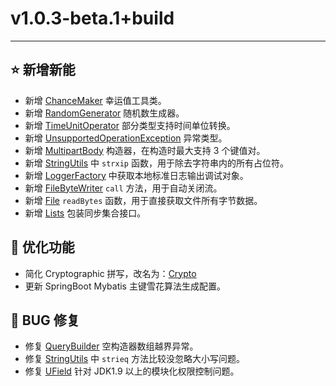 # v1.0.3-beta.1+build

---------------------

## ⭐ 新增新能

- 新增 [ChanceMaker](libraries/tools/src/main/java/com/redgogh/tools/generators/ChanceMaker.java) 幸运值工具类。
- 新增 [RandomGenerator](libraries/tools/src/main/java/com/redgogh/tools/generators/RandomGenerator.java) 随机数生成器。
- 新增 [TimeUnitOperator](libraries/tools/src/main/java/com/redgogh/tools/time/TimeUnitOperator.java) 部分类型支持时间单位转换。
- 新增 [UnsupportedOperationException](libraries/tools/src/main/java/com/redgogh/tools/exception/UnsupportedOperationException.java) 异常类型。
- 新增 [MultipartBody](libraries/tools/src/main/java/com/redgogh/tools/http/MultipartBody.java) 构造器，在构造时最大支持 3 个键值对。
- 新增 [StringUtils](libraries/tools/src/main/kotlin/com/redgogh/tools/string.kt) 中 `strxip` 函数，用于除去字符串内的所有占位符。
- 新增 [LoggerFactory](libraries/tools/src/main/java/com/redgogh/tools/logging/LoggerFactory.java) 中获取本地标准日志输出调试对象。
- 新增 [FileByteWriter](libraries/tools/src/main/java/com/redgogh/tools/io/FileByteWriter.java) `call` 方法，用于自动关闭流。
- 新增 [File](libraries/tools/src/main/java/com/redgogh/tools/io/File.java) `readBytes` 函数，用于直接获取文件所有字节数据。
- 新增 [Lists](libraries/tools/src/main/java/com/redgogh/tools/collection/Lists.java) 包装同步集合接口。

## 👻 优化功能

- 简化 Cryptographic 拼写，改名为：[Crypto](libraries/tools/src/main/java/com/redgogh/tools/security/Crypto.java)
- 更新 SpringBoot Mybatis 主键雪花算法生成配置。

## 🐞 BUG 修复
- 修复 [QueryBuilder](libraries/tools/src/main/java/com/redgogh/tools/http/QueryBuilder.java) 空构造器数组越界异常。
- 修复 [StringUtils](libraries/tools/src/main/kotlin/com/redgogh/tools/string.kt) 中 `strieq` 方法比较没忽略大小写问题。
- 修复 [UField](libraries/tools/src/main/java/com/redgogh/tools/refection/UField.java) 针对 JDK1.9 以上的模块化权限控制问题。 